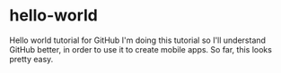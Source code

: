 # hello-world
Hello world tutorial for GitHub
I'm doing this tutorial so I'll understand GitHub better, in order to use it to create mobile apps.
So far, this looks pretty easy.
